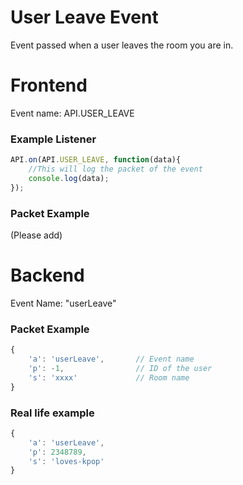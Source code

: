 # User Leave Event

Event passed when a user leaves the room you are in.

# Frontend

Event name: API.USER_LEAVE

### Example Listener

```js
API.on(API.USER_LEAVE, function(data){
    //This will log the packet of the event
    console.log(data);
});
```

### Packet Example

(Please add)

# Backend

Event Name: "userLeave"

### Packet Example

```js
{
    'a': 'userLeave',       // Event name
    'p': -1,                // ID of the user
    's': 'xxxx'             // Room name
}
```
### Real life example
```js
{
    'a': 'userLeave',
    'p': 2348789,
    's': 'loves-kpop'
}
```
